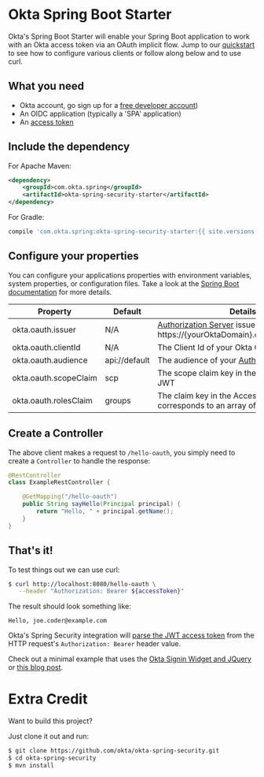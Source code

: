 Okta Spring Boot Starter
========================

Okta's Spring Boot Starter will enable your Spring Boot application to work with an Okta access token via an OAuth implicit flow.  Jump to our [quickstart](https://developer.okta.com/quickstart/#/angular/java/spring) to see how to configure various clients or follow along below and to use curl.

## What you need

* Okta account, go sign up for a [free developer account](https://developer.okta.com/signup/))
* An OIDC application (typically a 'SPA' application)
* An [access token](https://developer.okta.com/docs/api/resources/oauth2.html)

## Include the dependency

For Apache Maven:
```xml
<dependency>
    <groupId>com.okta.spring</groupId>
    <artifactId>okta-spring-security-starter</artifactId>
</dependency>
```

For Gradle:
```groovy
compile 'com.okta.spring:okta-spring-security-starter:{{ site.versions.spring_security_starter }}'
```

## Configure your properties

You can configure your applications properties with environment variables, system properties, or configuration files. Take a look at the [Spring Boot documentation](https://docs.spring.io/spring-boot/docs/current/reference/html/boot-features-external-config.html) for more details.

| Property | Default | Details |
|----------|---------|---------|
| okta.oauth.issuer     | N/A | [Authorization Server](/docs/how-to/set-up-auth-server.html) issuer URL, i.e.: https://{yourOktaDomain}.com/oauth2/default |
| okta.oauth.clientId   | N/A | The Client Id of your Okta OIDC application |
| okta.oauth.audience   | api://default | The audience of your [Authorization Server](/docs/how-to/set-up-auth-server.html) |
| okta.oauth.scopeClaim | scp | The scope claim key in the Access Token's JWT |
| okta.oauth.rolesClaim | groups | The claim key in the Access Token's JWT that corresponds to an array of the users groups. |

## Create a Controller 

The above client makes a request to `/hello-oauth`, you simply need to create a `Controller` to handle the response: 

```java
@RestController
class ExampleRestController {

    @GetMapping("/hello-oauth")
    public String sayHello(Principal principal) {
        return "Hello, " + principal.getName();
    }
}
```

## That's it!

To test things out we can use curl:

```bash
$ curl http://localhost:8080/hello-oauth \
   --header "Authorization: Bearer ${accessToken}"
```
The result should look something like:
```text
Hello, joe.coder@example.com
```

Okta's Spring Security integration will [parse the JWT access token](https://developer.okta.com/blog/2017/06/21/what-the-heck-is-oauth#oauth-flows) from the HTTP request's `Authorization: Bearer` header value.

Check out a minimal example that uses the [Okta Signin Widget and JQuery](examples/siw-jquery) or [this blog post](https://scotch.io/tutorials/build-a-secure-notes-application-with-kotlin-typescript-and-okta). 


# Extra Credit

Want to build this project? 

Just clone it out and run:

```bash
$ git clone https://github.com/okta/okta-spring-security.git
$ cd okta-spring-security
$ mvn install
```

